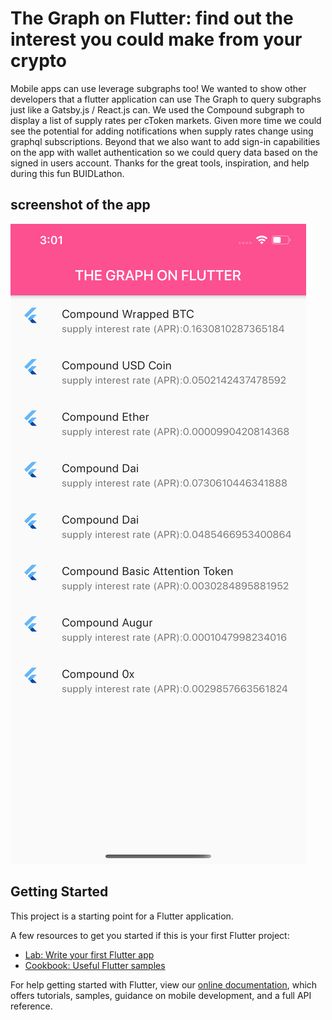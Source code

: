 # The Graph on Flutter: find out the interest you could make from your crypto

Mobile apps can use leverage subgraphs too! We wanted to show other developers that a flutter application can use The Graph to query subgraphs just like a Gatsby.js / React.js can. We used the Compound subgraph to display a list of supply rates per cToken markets. Given more time we could see the potential for adding notifications when supply rates change using graphql subscriptions. Beyond that we also want to add sign-in capabilities on the app with wallet authentication so we could query data based on the signed in users account. Thanks for the great tools, inspiration, and help during this fun BUIDLathon.

## screenshot of the app

![Flutter Sceenshot](assets/images/app-screentshot.png)

## Getting Started

This project is a starting point for a Flutter application.

A few resources to get you started if this is your first Flutter project:

- [Lab: Write your first Flutter app](https://flutter.dev/docs/get-started/codelab)
- [Cookbook: Useful Flutter samples](https://flutter.dev/docs/cookbook)

For help getting started with Flutter, view our
[online documentation](https://flutter.dev/docs), which offers tutorials,
samples, guidance on mobile development, and a full API reference.
